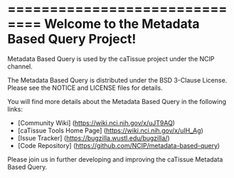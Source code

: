 ==============================
Welcome to the Metadata Based Query Project!
=====================================

Metadata Based Query is used by the caTissue project under the NCIP channel.

The Metadata Based Query is distributed under the BSD 3-Clause License.
Please see the NOTICE and LICENSE files for details.

You will find more details about the Metadata Based Query in the following links:
 * [Community Wiki] (https://wiki.nci.nih.gov/x/uJT9AQ)
 * [caTissue Tools Home Page] (https://wiki.nci.nih.gov/x/uIH_Ag) 
 * [Issue Tracker] (https://bugzilla.wustl.edu/bugzilla/)
 * [Code Repository] (https://github.com/NCIP/metadata-based-query)

Please join us in further developing and improving the caTissue Metadata Based Query.
